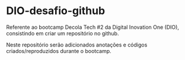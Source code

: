 # DIO-desafio-github
Referente ao bootcamp Decola Tech #2 da Digital Inovation One (DIO), consistindo em criar um repositório no github.

Neste repositório serão adicionados anotações e códigos criados/reproduzidos durante o bootcamp.